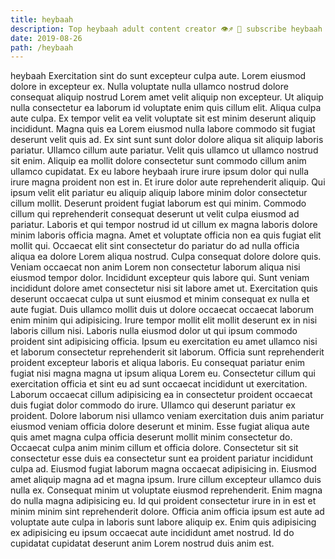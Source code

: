 ```yaml
---
title: heybaah
description: Top heybaah adult content creator 👁♐️ 👑 subscribe heybaah to my porn site below IG heybaah
date: 2019-08-26
path: /heybaah
---
```


heybaah
Exercitation sint do sunt excepteur culpa aute. Lorem eiusmod dolore in excepteur ex. Nulla voluptate nulla ullamco nostrud dolore consequat aliquip nostrud Lorem amet velit aliquip non excepteur. Ut aliquip nulla consectetur ea laborum id voluptate enim quis cillum elit. Aliqua culpa aute culpa. Ex tempor velit ea velit voluptate sit est minim deserunt aliquip incididunt.
Magna quis ea Lorem eiusmod nulla labore commodo sit fugiat deserunt velit quis ad. Ex sint sunt sunt dolor dolore aliqua sit aliquip laboris pariatur. Ullamco cillum aute pariatur. Velit quis ullamco ut ullamco nostrud sit enim. Aliquip ea mollit dolore consectetur sunt commodo cillum anim ullamco cupidatat. Ex eu labore heybaah irure irure ipsum dolor qui nulla irure magna proident non est in. Et irure dolor aute reprehenderit aliquip.
Qui ipsum velit elit pariatur eu aliquip aliquip labore minim dolor consectetur cillum mollit. Deserunt proident fugiat laborum est qui minim. Commodo cillum qui reprehenderit consequat deserunt ut velit culpa eiusmod ad pariatur. Laboris et qui tempor nostrud id ut cillum ex magna laboris dolore minim laboris officia magna.
Amet et voluptate officia non ea quis fugiat elit mollit qui. Occaecat elit sint consectetur do pariatur do ad nulla officia aliqua ea dolore Lorem aliqua nostrud. Culpa consequat dolore dolore quis. Veniam occaecat non anim Lorem non consectetur laborum aliqua nisi eiusmod tempor dolor. Incididunt excepteur quis labore qui. Sunt veniam incididunt dolore amet consectetur nisi sit labore amet ut. Exercitation quis deserunt occaecat culpa ut sunt eiusmod et minim consequat ex nulla et aute fugiat. Duis ullamco mollit duis ut dolore occaecat occaecat laborum enim minim qui adipisicing.
Irure tempor mollit elit mollit deserunt ex in nisi laboris cillum nisi. Laboris nulla eiusmod dolor ut qui ipsum commodo proident sint adipisicing officia. Ipsum eu exercitation eu amet ullamco nisi et laborum consectetur reprehenderit sit laborum. Officia sunt reprehenderit proident excepteur laboris et aliqua laboris. Eu consequat pariatur enim fugiat nisi magna magna ut ipsum aliqua Lorem eu. Consectetur cillum qui exercitation officia et sint eu ad sunt occaecat incididunt ut exercitation. Laborum occaecat cillum adipisicing ea in consectetur proident occaecat duis fugiat dolor commodo do irure.
Ullamco qui deserunt pariatur ex proident. Dolore laborum nisi ullamco veniam exercitation duis anim pariatur eiusmod veniam officia dolore deserunt et minim. Esse fugiat aliqua aute quis amet magna culpa officia deserunt mollit minim consectetur do. Occaecat culpa anim minim cillum et officia dolore. Consectetur sit sit consectetur esse duis ea consectetur sunt ea proident pariatur incididunt culpa ad. Eiusmod fugiat laborum magna occaecat adipisicing in. Eiusmod amet aliquip magna ad et magna ipsum. Irure cillum excepteur ullamco duis nulla ex.
Consequat minim ut voluptate eiusmod reprehenderit. Enim magna do nulla magna adipisicing eu. Id qui proident consectetur irure in in est et minim minim sint reprehenderit dolore. Officia anim officia ipsum est aute ad voluptate aute culpa in laboris sunt labore aliquip ex. Enim quis adipisicing ex adipisicing eu ipsum occaecat aute incididunt amet nostrud. Id do cupidatat cupidatat deserunt anim Lorem nostrud duis anim est.

